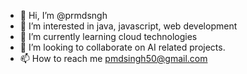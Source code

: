 - 👋 Hi, I’m @prmdsngh
- 👀 I’m interested in java, javascript, web development
- 🌱 I’m currently learning cloud technologies
- 💞️ I’m looking to collaborate on AI related projects.
- 📫 How to reach me pmdsingh50@gmail.com

<!---
prmdsngh/prmdsngh is a ✨ special ✨ repository because its `README.md` (this file) appears on your GitHub profile.
You can click the Preview link to take a look at your changes.
--->
